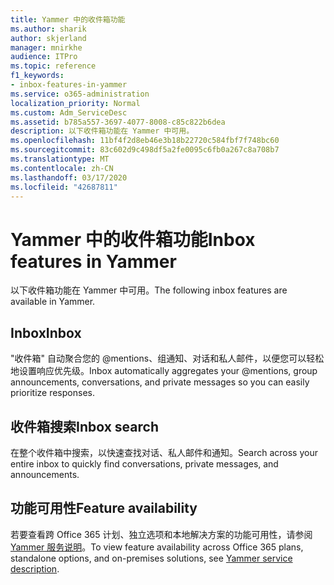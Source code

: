 ```yaml
---
title: Yammer 中的收件箱功能
ms.author: sharik
author: skjerland
manager: mnirkhe
audience: ITPro
ms.topic: reference
f1_keywords:
- inbox-features-in-yammer
ms.service: o365-administration
localization_priority: Normal
ms.custom: Adm_ServiceDesc
ms.assetid: b785a557-3697-4077-8008-c85c822b6dea
description: 以下收件箱功能在 Yammer 中可用。
ms.openlocfilehash: 11bf4f2d8eb46e3b18b22720c584fbf7f748bc60
ms.sourcegitcommit: 83c602d9c498df5a2fe0095c6fb0a267c8a708b7
ms.translationtype: MT
ms.contentlocale: zh-CN
ms.lasthandoff: 03/17/2020
ms.locfileid: "42687811"
---
```

# <a name="inbox-features-in-yammer"></a><span data-ttu-id="b2d5e-103">Yammer 中的收件箱功能</span><span class="sxs-lookup"><span data-stu-id="b2d5e-103">Inbox features in Yammer</span></span>

<span data-ttu-id="b2d5e-104">以下收件箱功能在 Yammer 中可用。</span><span class="sxs-lookup"><span data-stu-id="b2d5e-104">The following inbox features are available in Yammer.</span></span>
  
## <a name="inbox"></a><span data-ttu-id="b2d5e-105">Inbox</span><span class="sxs-lookup"><span data-stu-id="b2d5e-105">Inbox</span></span>

<span data-ttu-id="b2d5e-106">"收件箱" 自动聚合您的 @mentions、组通知、对话和私人邮件，以便您可以轻松地设置响应优先级。</span><span class="sxs-lookup"><span data-stu-id="b2d5e-106">Inbox automatically aggregates your @mentions, group announcements, conversations, and private messages so you can easily prioritize responses.</span></span>
  
## <a name="inbox-search"></a><span data-ttu-id="b2d5e-107">收件箱搜索</span><span class="sxs-lookup"><span data-stu-id="b2d5e-107">Inbox search</span></span>

<span data-ttu-id="b2d5e-108">在整个收件箱中搜索，以快速查找对话、私人邮件和通知。</span><span class="sxs-lookup"><span data-stu-id="b2d5e-108">Search across your entire inbox to quickly find conversations, private messages, and announcements.</span></span>
  
## <a name="feature-availability"></a><span data-ttu-id="b2d5e-109">功能可用性</span><span class="sxs-lookup"><span data-stu-id="b2d5e-109">Feature availability</span></span>

<span data-ttu-id="b2d5e-110">若要查看跨 Office 365 计划、独立选项和本地解决方案的功能可用性，请参阅[Yammer 服务说明](yammer-service-description.md)。</span><span class="sxs-lookup"><span data-stu-id="b2d5e-110">To view feature availability across Office 365 plans, standalone options, and on-premises solutions, see [Yammer service description](yammer-service-description.md).</span></span>
  

